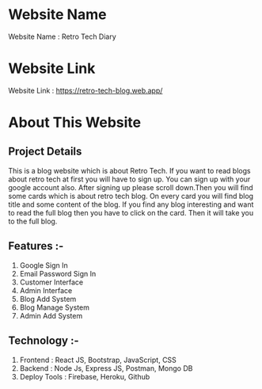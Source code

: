 # Website Name

Website Name : Retro Tech Diary

# Website Link

Website Link : https://retro-tech-blog.web.app/

# About This Website

## Project Details

This is a blog website which is about Retro Tech. If you want to read blogs about retro tech at first you will have to sign up. You can sign up with your google account also. After signing up please scroll down.Then you will find some cards which is about retro tech blog. On every card you will find blog title and some content of the blog. If you find any blog interesting and want to read the full blog then you have to click on the card. Then it will take you to the full blog.

## Features :-

1. Google Sign In
2. Email Password Sign In
3. Customer Interface
4. Admin Interface
5. Blog Add System
6. Blog Manage System
7. Admin Add System

## Technology :-

1. Frontend : React JS, Bootstrap, JavaScript, CSS
2. Backend : Node Js, Express JS, Postman, Mongo DB
3. Deploy Tools : Firebase, Heroku, Github
